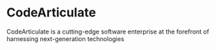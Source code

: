 # CodeArticulate
CodeArticulate is a cutting-edge software enterprise at the forefront of harnessing next-generation technologies
